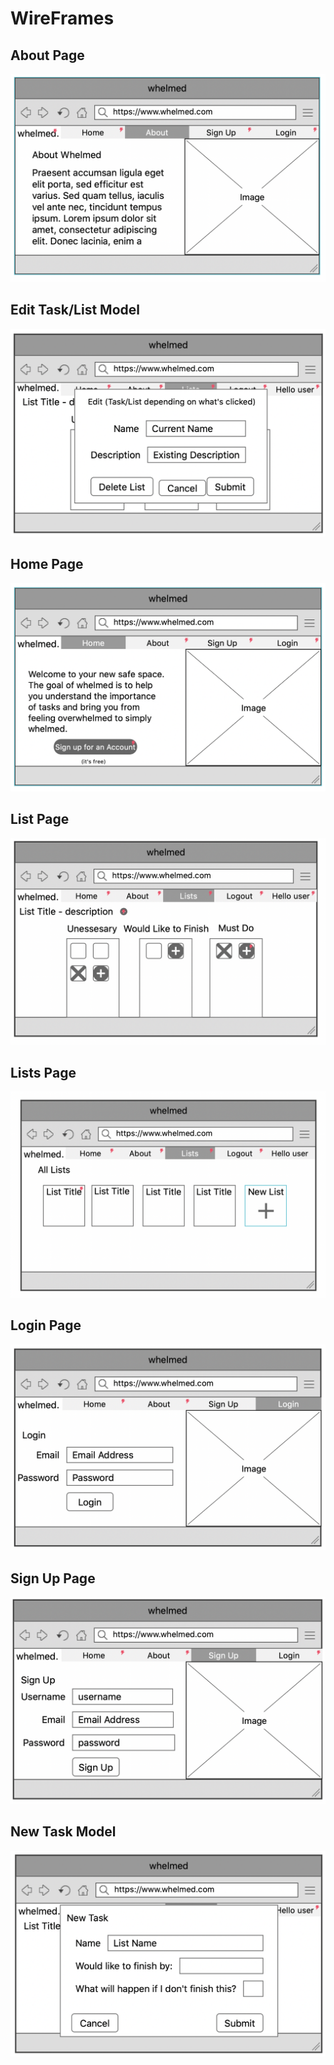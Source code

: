 # WireFrames
## About Page
![](wireframes/about.png)
## Edit Task/List Model
![](wireframes/Edit.png)
## Home Page
![](wireframes/home.png)
## List Page
![](wireframes/List.png)
## Lists Page
![](wireframes/Lists.png)
## Login Page
![](wireframes/Login.png)
## Sign Up Page
![](wireframes/SignUP.png)
## New Task Model
![](wireframes/new.png)

